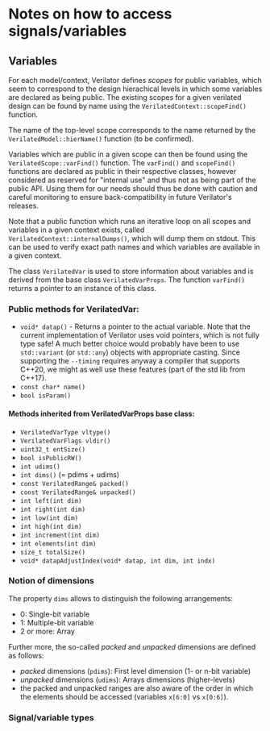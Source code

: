 # Notes on how to access signals/variables

## Variables

For each model/context, Verilator defines *scopes* for public variables, which
seem to correspond to the design hierachical levels in which some variables are
declared as being public. The existing scopes for a given verilated design can
be found by name using the ``VerilatedContext::scopeFind()`` function.

The name of the top-level scope corresponds to the name returned by the
``VerilatedModel::hierName()`` function (to be confirmed).

Variables which are public in a given scope can then be found using the
``VerilatedScope::varFind()`` function. The ``varFind()`` and ``scopeFind()``
functions are declared as public in their respective classes, however
considered as reserved for "internal use" and thus not as being part of the
public API. Using them for our needs should thus be done with caution and
careful monitoring to ensure back-compatibility in future Verilator's releases.

Note that a public function which runs an iterative loop on all scopes and
variables in a given context exists, called
``VerilatedContext::internalDumps()``, which will dump them on stdout. This can
be used to verify exact path names and which variables are available in a given
context.

The class ``VerilatedVar`` is used to store information about variables and is
derived from the base class ``VerilatedVarProps``. The function ``varFind()``
returns a pointer to an instance of this class.

### Public methods for VerilatedVar:

- ``void* datap()`` - Returns a pointer to the actual variable. Note that the
  current implementation of Verilator uses void pointers, which is not fully
  type safe! A much better choice would probably have been to use
  ``std::variant`` (or ``std::any``) objects with appropriate casting. Since
  supporting the ``--timing`` requires anyway a compiler that supports C++20,
  we might as well use these features (part of the std lib from C++17).
- ``const char* name()``
- ``bool isParam()``

#### Methods inherited from VerilatedVarProps base class:

- ``VerilatedVarType vltype()``
- ``VerilatedVarFlags vldir()``
- ``uint32_t entSize()``
- ``bool isPublicRW()``
- ``int udims()``
- ``int dims()`` (= pdims + udims)
- ``const VerilatedRange& packed()``
- ``const VerilatedRange& unpacked()``
- ``int left(int dim)``
- ``int right(int dim)``
- ``int low(int dim)``
- ``int high(int dim)``
- ``int increment(int dim)``
- ``int elements(int dim)``
- ``size_t totalSize()``
- ``void* datapAdjustIndex(void* datap, int dim, int indx)``

### Notion of dimensions

The property ``dims`` allows to distinguish the following arrangements:
- 0: Single-bit variable
- 1: Multiple-bit variable
- 2 or more: Array

Further more, the so-called *packed* and *unpacked* dimensions are defined as
follows:
- *packed* dimensions (``pdims``): First level dimension (1- or n-bit variable)
- *unpacked* dimensions (``udims``): Arrays dimensions (higher-levels)
- the packed and unpacked ranges are also aware of the order in which the
  elements should be accessed (variables ``x[6:0]`` vs ``x[0:6]``).



### Signal/variable types






<!-- Different possible signal types:

VlUnpacked<T,D>
VlEvent
functions (e.g. trigger_transaction() in SPI master example) -->

